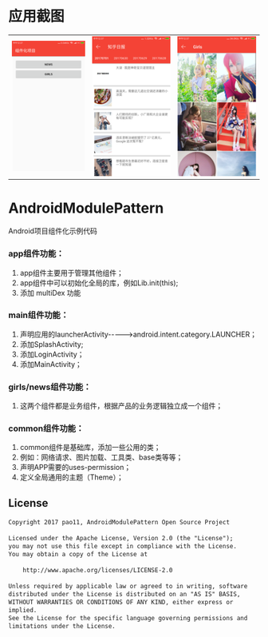
# 应用截图
<table>
    <tr>
        <td><img src="/screenshots/Screenshot_1.png"></td>
        <td><img src="/screenshots/Screenshot_2.png"></td>
        <td><img src="/screenshots/Screenshot_3.png"></td>
    </tr>
</table>

# AndroidModulePattern
Android项目组件化示例代码


### app组件功能：
1. app组件主要用于管理其他组件；
2. app组件中可以初始化全局的库，例如Lib.init(this);
3. 添加 multiDex 功能

### main组件功能：
1. 声明应用的launcherActivity----->android.intent.category.LAUNCHER；
2. 添加SplashActivity;
3. 添加LoginActivity；
4. 添加MainActivity；

### girls/news组件功能：
1. 这两个组件都是业务组件，根据产品的业务逻辑独立成一个组件；

### common组件功能：
1. common组件是基础库，添加一些公用的类；
2. 例如：网络请求、图片加载、工具类、base类等等；
3. 声明APP需要的uses-permission；
4. 定义全局通用的主题（Theme）；

## License

    Copyright 2017 pao11, AndroidModulePattern Open Source Project

    Licensed under the Apache License, Version 2.0 (the "License");
    you may not use this file except in compliance with the License.
    You may obtain a copy of the License at

        http://www.apache.org/licenses/LICENSE-2.0

    Unless required by applicable law or agreed to in writing, software
    distributed under the License is distributed on an "AS IS" BASIS,
    WITHOUT WARRANTIES OR CONDITIONS OF ANY KIND, either express or implied.
    See the License for the specific language governing permissions and
    limitations under the License.